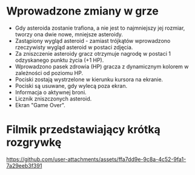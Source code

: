 # Wprowadzone zmiany w grze
- Gdy asteroida zostanie trafiona, a nie jest to najmniejszy jej rozmiar, tworzy ona dwie nowe, mniejsze asteroidy.
- Zastąpiony wygląd asteroid - zamiast trójkątów wprowadzono rzeczywisty wygląd asteroid w postaci zdjęcia.
- Za zniszczenie asteroidy gracz otrzymuje nagrodę w postaci 1 odzyskanego punktu życia (+1 HP).
- Wprowadzono pasek zdrowia (HP) gracza z dynamicznym kolorem w zależności od poziomu HP.
- Pociski zostają wystrzelone w kierunku kursora na ekranie.
- Pociski są usuwane, gdy wylecą poza ekran.
- Informacja o aktywnej broni.
- Licznik zniszczonych asteroid.
- Ekran "Game Over".

# Filmik przedstawiający krótką rozgrywkę
https://github.com/user-attachments/assets/ffa7dd9e-9c8a-4c52-9fa1-7a29eeb3f391

